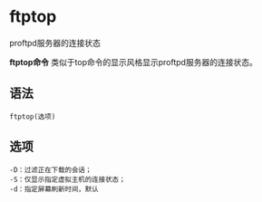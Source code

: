 ftptop
===

proftpd服务器的连接状态


**ftptop命令** 类似于top命令的显示风格显示proftpd服务器的连接状态。

##  语法

```
ftptop(选项)
```

##  选项

```
-D：过滤正在下载的会话；
-S：仅显示指定虚拟主机的连接状态；
-d：指定屏幕刷新时间，默认
```


